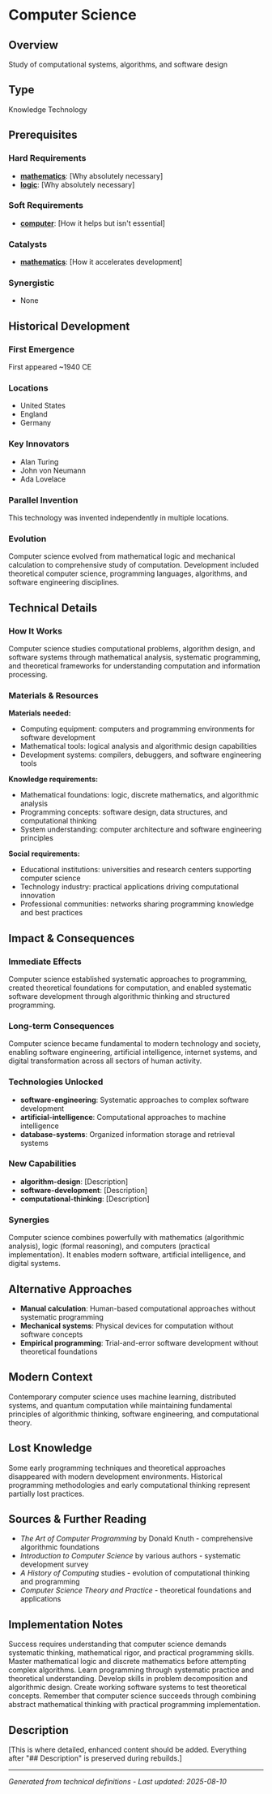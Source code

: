 # Computer Science

## Overview
Study of computational systems, algorithms, and software design

## Type
Knowledge Technology

## Prerequisites

### Hard Requirements
- **[mathematics](../mathematics/README.md)**: [Why absolutely necessary]
- **[logic](../logic/README.md)**: [Why absolutely necessary]

### Soft Requirements
- **[computer](../computer/README.md)**: [How it helps but isn't essential]

### Catalysts
- **[mathematics](../mathematics/README.md)**: [How it accelerates development]

### Synergistic
- None

## Historical Development

### First Emergence
First appeared ~1940 CE

### Locations
- United States
- England
- Germany

### Key Innovators
- Alan Turing
- John von Neumann
- Ada Lovelace





### Parallel Invention
This technology was invented independently in multiple locations.

### Evolution
Computer science evolved from mathematical logic and mechanical calculation to comprehensive study of computation. Development included theoretical computer science, programming languages, algorithms, and software engineering disciplines.

## Technical Details

### How It Works
Computer science studies computational problems, algorithm design, and software systems through mathematical analysis, systematic programming, and theoretical frameworks for understanding computation and information processing.

### Materials & Resources
**Materials needed:**
- Computing equipment: computers and programming environments for software development
- Mathematical tools: logical analysis and algorithmic design capabilities
- Development systems: compilers, debuggers, and software engineering tools

**Knowledge requirements:**
- Mathematical foundations: logic, discrete mathematics, and algorithmic analysis
- Programming concepts: software design, data structures, and computational thinking
- System understanding: computer architecture and software engineering principles

**Social requirements:**
- Educational institutions: universities and research centers supporting computer science
- Technology industry: practical applications driving computational innovation
- Professional communities: networks sharing programming knowledge and best practices





## Impact & Consequences

### Immediate Effects
Computer science established systematic approaches to programming, created theoretical foundations for computation, and enabled systematic software development through algorithmic thinking and structured programming.

### Long-term Consequences
Computer science became fundamental to modern technology and society, enabling software engineering, artificial intelligence, internet systems, and digital transformation across all sectors of human activity.

### Technologies Unlocked
- **software-engineering**: Systematic approaches to complex software development
- **artificial-intelligence**: Computational approaches to machine intelligence
- **database-systems**: Organized information storage and retrieval systems

### New Capabilities
- **algorithm-design**: [Description]
- **software-development**: [Description]
- **computational-thinking**: [Description]

### Synergies
Computer science combines powerfully with mathematics (algorithmic analysis), logic (formal reasoning), and computers (practical implementation). It enables modern software, artificial intelligence, and digital systems.

## Alternative Approaches
- **Manual calculation**: Human-based computational approaches without systematic programming
- **Mechanical systems**: Physical devices for computation without software concepts
- **Empirical programming**: Trial-and-error software development without theoretical foundations

## Modern Context
Contemporary computer science uses machine learning, distributed systems, and quantum computation while maintaining fundamental principles of algorithmic thinking, software engineering, and computational theory.

## Lost Knowledge
Some early programming techniques and theoretical approaches disappeared with modern development environments. Historical programming methodologies and early computational thinking represent partially lost practices.

## Sources & Further Reading
- *The Art of Computer Programming* by Donald Knuth - comprehensive algorithmic foundations
- *Introduction to Computer Science* by various authors - systematic development survey
- *A History of Computing* studies - evolution of computational thinking and programming
- *Computer Science Theory and Practice* - theoretical foundations and applications

## Implementation Notes
Success requires understanding that computer science demands systematic thinking, mathematical rigor, and practical programming skills. Master mathematical logic and discrete mathematics before attempting complex algorithms. Learn programming through systematic practice and theoretical understanding. Develop skills in problem decomposition and algorithmic design. Create working software systems to test theoretical concepts. Remember that computer science succeeds through combining abstract mathematical thinking with practical programming implementation.

## Description





[This is where detailed, enhanced content should be added. Everything after "## Description" is preserved during rebuilds.]

---
*Generated from technical definitions - Last updated: 2025-08-10*
